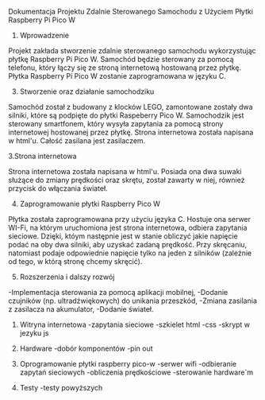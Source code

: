 Dokumentacja Projektu Zdalnie Sterowanego Samochodu z Użyciem Płytki Raspberry Pi Pico W

1. Wprowadzenie

Projekt zakłada stworzenie zdalnie sterowanego samochodu wykorzystując płytkę Raspberry Pi Pico W. Samochód będzie sterowany za pomocą telefonu, który łączy się ze stroną internetową hostowaną przez płytkę. Płytka Raspberry Pi Pico W zostanie zaprogramowana w języku C.

3. Stworzenie oraz działanie samochodziku

Samochód został z budowany z klocków LEGO, zamontowane zostały dwa silniki, które są podpięte do płytki Raspeberry Pico W. Samochodzik jest sterowany smartfonem, który wysyła zapytania za pomocą strony internetowej hostowanej przez płytkę. Strona internetowa została napisana w html'u. Całość zasilana jest zasilaczem.

3.Strona internetowa

Strona internetowa została napisana w html'u. Posiada ona dwa suwaki służące do zmiany prędkości oraz skrętu, został zawarty w niej, również przycisk do włączania świateł.

4. Zaprogramowanie płytki Raspberry Pico W

Płytka została zaprogramowana przy użyciu języka C. Hostuje ona serwer WI-Fi, na którym uruchomiona jest strona internetowa, odbiera zapytania sieciowe. Dzięki, któym następnie jest w stanie obliczyć jakie napięcie podać na oby dwa silniki, aby uzyskać zadaną prędkość. Przy skręcaniu, natomiast podaje odpowiednie napięcie tylko na jeden z silników (zależnie od tego, w którą stronę chcemy skręcić).

5. Rozszerzenia i dalszy rozwój

-Implementacja sterowania za pomocą aplikacji mobilnej,
-Dodanie czujników (np. ultradźwiękowych) do unikania przeszkód,
-Zmiana zasilania z zasilacza na akumulator,
-Dodanie świateł.

1. Witryna internetowa
-zapytania sieciowe
-szkielet html
-css
-skrypt w jezyku js
  
2. Hardware
-dobór komponentów
-pin out
  
4. Oprogramowanie płytki raspberry pico-w
-serwer wifi
-odbieranie zapytań sieciowych
-obliczenia prędkościowe
-sterowanie hardware`m

6. Testy
-testy powyższych
